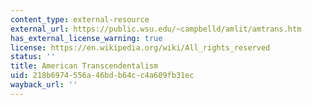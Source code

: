 ```yaml
---
content_type: external-resource
external_url: https://public.wsu.edu/~campbelld/amlit/amtrans.htm
has_external_license_warning: true
license: https://en.wikipedia.org/wiki/All_rights_reserved
status: ''
title: American Transcendentalism
uid: 218b6974-556a-46bd-b64c-c4a609fb31ec
wayback_url: ''
---
```

